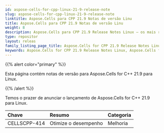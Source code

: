 ```yaml
---
id: aspose-cells-for-cpp-linux-21-9-release-note
slug: aspose-cells-for-cpp-linux-21-9-release-note
linktitle: Aspose.Cells para CPP 21.9 Notas de versão Linu
title: Aspose.Cells para CPP 21.9 Notas de versão Linu
weight: 8
description: Aspose.Cells para CPP 21.9 Release Notes Linux – os mais recentes aprimoramentos, novos recursos e correções
type: repositor
layout: releas
family_listing_page_title: Aspose.Cells for CPP 21.9 Release Notes Linu
keywords: Aspose.Cells for CPP 21.9 Release Notes Linux, Aspose.Cells for CPP 21.9 Linux updates and fixe
---
```

{{% alert color="primary" %}}

Esta página contém notas de versão para Aspose.Cells for C++ 21.9 para Linux.

{{% /alert %}}

Temos o prazer de anunciar o lançamento de Aspose.Cells for C++ 21.9 para Linux.

|**Chave**|**Resumo**|**Categoria**|
| :- | :- | :- |
|CELLSCPP-414| Otimize o desempenho|Melhoria|
